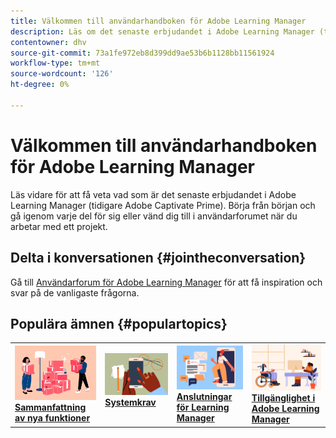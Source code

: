 ```yaml
---
title: Välkommen till användarhandboken för Adobe Learning Manager
description: Läs om det senaste erbjudandet i Adobe Learning Manager (tidigare Adobe Captivate Prime). Börja från början och gå igenom varje del för sig eller vänd dig till i användarforumet när du arbetar med ett projekt.
contentowner: dhv
source-git-commit: 73a1fe972eb8d399dd9ae53b6b1128bb11561924
workflow-type: tm+mt
source-wordcount: '126'
ht-degree: 0%

---
```



# Välkommen till användarhandboken för Adobe Learning Manager

Läs vidare för att få veta vad som är det senaste erbjudandet i Adobe Learning Manager (tidigare Adobe Captivate Prime). Börja från början och gå igenom varje del för sig eller vänd dig till i användarforumet när du arbetar med ett projekt.

## Delta i konversationen {#jointheconversation}

Gå till [Användarforum för Adobe Learning Manager](https://community.adobe.com/t5/adobe-learning-manager/ct-p/ct-captivate-prime?page=1&amp;sort=latest_replies&amp;lang=all&amp;tabid=all) för att få inspiration och svar på de vanligaste frågorna.

## Populära ämnen {#populartopics}

<table style="table-layout:fixed">
 <tbody>
  <tr>
   <td>
    <a href="whats-new.md">
    <img alt="nya funktioner" src="assets/prime-new.jpeg">
    </a>
    <div>
    <a href="whats-new.md"><strong>Sammanfattning av nya funktioner</strong></a>
    </div>
   </td>
   <td>
    <a href="system-requirements.md">
    <img alt="systemkrav" src="assets/prime-reqs.jpeg">
    </a>
    <a href="whats-new.md"><strong>Systemkrav </strong></a>
    </p>
   </td>
   <td>
    <a href="integration-admin/feature-summary/connectors.md">
    <img alt="anslutningsprogram" src="assets/prime-connector.jpeg">
    </a>
    <div>
    <a href="integration-admin/feature-summary/connectors.md"><strong>Anslutningar för Learning Manager</strong></a>
    </div>
   </td>
   <td>
    <a href="accessibility-learning-manager.md">
    <img alt="hjälpmedel" src="assets/prime-accessibility.jpeg">
    </a>
    <div>
    <a href="accessibility-learning-manager.md"><strong>Tillgänglighet i Adobe Learning Manager</strong></a>
    </div>
   </td>
  </tr>
 </tbody>
</table>
